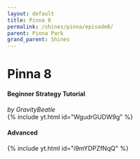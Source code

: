 ```yaml
---
layout: default 
title: Pinna 8
permalink: /shines/pinna/episode8/
parent: Pinna Park
grand_parent: Shines
---
```

# Pinna 8

#### Beginner Strategy Tutorial
*by GravityBeatle*  
{% include yt.html id="WgudrGUDW9g" %}  

#### Advanced 
{% include yt.html id="i9mYDPZfNqQ" %}  

